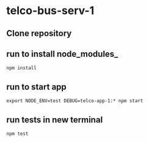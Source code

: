 # telco-bus-serv-1

##  Clone repository

##  run to install node_modules_

`npm install`

## run to start app

`export NODE_ENV=test
 DEBUG=telco-app-1:* npm start`
 
## run tests in new terminal

`npm test`